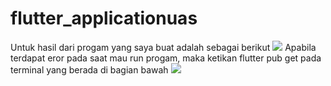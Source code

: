 # flutter_applicationuas
Untuk hasil dari progam yang saya buat adalah sebagai berikut 
![](gambar1.JPEG)
Apabila terdapat eror pada saat mau run progam, maka ketikan flutter pub get pada terminal yang berada di bagian bawah
![](eror1.JPEG)
